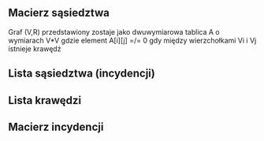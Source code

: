 ## Macierz sąsiedztwa
Graf (V,R) przedstawiony zostaje jako dwuwymiarowa tablica A o wymiarach V*V gdzie element A\[i]\[j] =/= 0 gdy między wierzchołkami Vi i Vj istnieje krawędź
## Lista sąsiedztwa (incydencji)
## Lista krawędzi
## Macierz incydencji